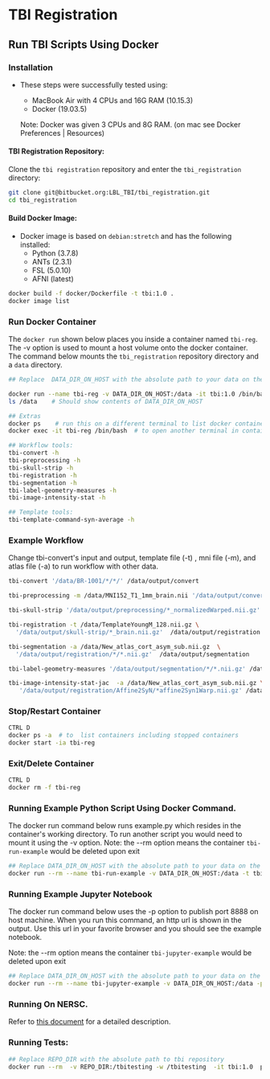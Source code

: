 # TBI Registration

## Run TBI Scripts Using Docker

### Installation

- These steps were successfully tested using:
    - MacBook Air with 4 CPUs and 16G RAM (10.15.3)
    - Docker (19.03.5)
    
    Note: Docker was given 3 CPUs and 8G RAM. (on mac see Docker Preferences | Resources)

#### TBI Registration Repository:

Clone the `tbi registration` repository and enter the `tbi_registration` directory:

```sh
git clone git@bitbucket.org:LBL_TBI/tbi_registration.git
cd tbi_registration
```

#### Build Docker Image:

- Docker image is based on `debian:stretch` and has the following installed:
    - Python (3.7.8)
    - ANTs (2.3.1)
    - FSL (5.0.10)
    - AFNI (latest)

```sh
docker build -f docker/Dockerfile -t tbi:1.0 .
docker image list
```

### Run Docker Container

The `docker run` shown below places you inside a container named `tbi-reg`. The -v option is used to mount a host 
volume onto the docker container. The command below mounts the `tbi_registration` repository directory and a `data`
directory.

```sh
## Replace  DATA_DIR_ON_HOST with the absolute path to your data on the host machine

docker run --name tbi-reg -v DATA_DIR_ON_HOST:/data -it tbi:1.0 /bin/bash
ls /data    # Should show contents of DATA_DIR_ON_HOST 

## Extras
docker ps    # run this on a different terminal to list docker containers
docker exec -it tbi-reg /bin/bash  # to open another terminal in container. 

## Workflow tools:
tbi-convert -h
tbi-preprocessing -h
tbi-skull-strip -h
tbi-registration -h
tbi-segmentation -h
tbi-label-geometry-measures -h 
tbi-image-intensity-stat -h

## Template tools:
tbi-template-command-syn-average -h 
```
### Example Workflow

Change tbi-convert's input and output, template file (-t) , mni file (-m), and atlas file (-a)
to run workflow with other data. 

```sh
tbi-convert '/data/BR-1001/*/*/' /data/output/convert

tbi-preprocessing -m /data/MNI152_T1_1mm_brain.nii '/data/output/convert/*.nii' /data/output/preprocessing

tbi-skull-strip '/data/output/preprocessing/*_normalizedWarped.nii.gz' /data/output/skull-strip

tbi-registration -t /data/TemplateYoungM_128.nii.gz \
  '/data/output/skull-strip/*_brain.nii.gz'  /data/output/registration

tbi-segmentation -a /data/New_atlas_cort_asym_sub.nii.gz  \
  '/data/output/registration/*/*.nii.gz'  /data/output/segmentation

tbi-label-geometry-measures '/data/output/segmentation/*/*.nii.gz' /data/output/geometry_measures

tbi-image-intensity-stat-jac  -a /data/New_atlas_cort_asym_sub.nii.gz \
   '/data/output/registration/Affine2SyN/*affine2Syn1Warp.nii.gz' /data/output/intensity_stats

```

### Stop/Restart Container

```sh
CTRL D
docker ps -a  # to  list containers including stopped containers
docker start -ia tbi-reg
```

### Exit/Delete Container

```sh
CTRL D
docker rm -f tbi-reg 
```

### Running Example Python Script Using Docker Command.
The docker run command below runs example.py  which resides in the container's working directory.
To run another script you would need to mount it using the -v option.
Note: the --rm option means the container `tbi-run-example` would be deleted upon exit

```sh
## Replace DATA_DIR_ON_HOST with the absolute path to your data on the host machine
docker run --rm --name tbi-run-example -v DATA_DIR_ON_HOST:/data -t tbi:1.0 python example.py
```

### Running Example Jupyter Notebook

The docker run command below uses the -p option to publish port 8888 on host machine. 
When you run this command,  an http url is shown in the output. 
Use this url in your favorite browser and you should see the example notebook.

Note: the --rm option means the container `tbi-jupyter-example` would be deleted upon exit

```sh
## Replace DATA_DIR_ON_HOST with the absolute path to your data on the host machine
docker run --rm --name tbi-jupyter-example -v DATA_DIR_ON_HOST:/data -p 8888:8888 -it tbi:1.0 
```
### Running On NERSC.

Refer to [this document](./nersc.md) for a detailed description.

### Running Tests:
```sh
## Replace REPO_DIR with the absolute path to tbi repository
docker run --rm  -v REPO_DIR:/tbitesting -w /tbitesting  -it tbi:1.0  pytest tests
```

